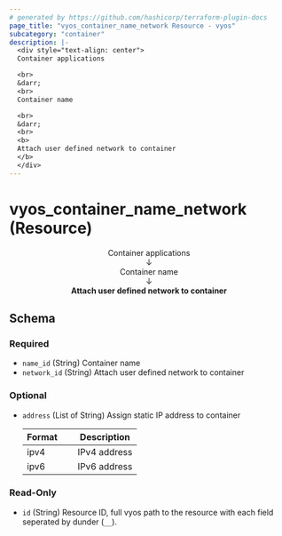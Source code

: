 ```yaml
---
# generated by https://github.com/hashicorp/terraform-plugin-docs
page_title: "vyos_container_name_network Resource - vyos"
subcategory: "container"
description: |-
  <div style="text-align: center">
  Container applications

  <br>
  &darr;
  <br>
  Container name

  <br>
  &darr;
  <br>
  <b>
  Attach user defined network to container
  </b>
  </div>
---
```


# vyos_container_name_network (Resource)

<div style="text-align: center">
Container applications

<br>
&darr;
<br>
Container name

<br>
&darr;
<br>
<b>
Attach user defined network to container
</b>
</div>



<!-- schema generated by tfplugindocs -->
## Schema

### Required

- `name_id` (String) Container name
- `network_id` (String) Attach user defined network to container

### Optional

- `address` (List of String) Assign static IP address to container

    |  Format  &emsp;|  Description   |
    |----------------|----------------|
    |  ipv4    &emsp;|  IPv4 address  |
    |  ipv6    &emsp;|  IPv6 address  |

### Read-Only

- `id` (String) Resource ID, full vyos path to the resource with each field seperated by dunder (`__`).
